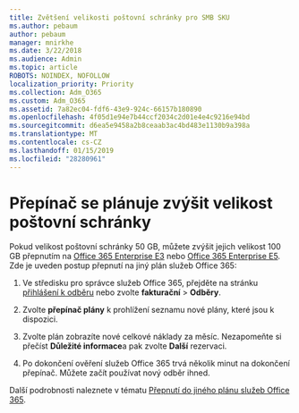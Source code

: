 ```yaml
---
title: Zvětšení velikosti poštovní schránky pro SMB SKU
ms.author: pebaum
author: pebaum
manager: mnirkhe
ms.date: 3/22/2018
ms.audience: Admin
ms.topic: article
ROBOTS: NOINDEX, NOFOLLOW
localization_priority: Priority
ms.collection: Adm_O365
ms.custom: Adm_O365
ms.assetid: 7a82ec04-fdf6-43e9-924c-66157b180890
ms.openlocfilehash: 4f05d1e94e7b44ccf2034c2d01e4e4c9216e94bd
ms.sourcegitcommit: d6ea5e9458a2b8ceaab3ac4bd483e1130b9a398a
ms.translationtype: MT
ms.contentlocale: cs-CZ
ms.lasthandoff: 01/15/2019
ms.locfileid: "28280961"
---
```

# <a name="switch-plans-to-increase-mailbox-size"></a>Přepínač se plánuje zvýšit velikost poštovní schránky

Pokud velikost poštovní schránky 50 GB, můžete zvýšit jejich velikost 100 GB přepnutím na [Office 365 Enterprise E3](https://products.office.com/en-us/business/office-365-enterprise-e3-business-software) nebo [Office 365 Enterprise E5](https://products.office.com/en-us/business/office-365-enterprise-e5-business-software). Zde je uveden postup přepnutí na jiný plán služeb Office 365:
  
1. Ve středisku pro správce služeb Office 365, přejděte na stránku [přihlášení k odběru](https://go.microsoft.com/fwlink/p/?linkid=842054) nebo zvolte **fakturační** \> **Odběry**.
    
2. Zvolte **přepínač plány** k prohlížení seznamu nové plány, které jsou k dispozici. 
    
3. Zvolte plán zobrazíte nové celkové náklady za měsíc. Nezapomeňte si přečíst **Důležité informace**a pak zvolte **Další** rezervaci. 
    
4. Po dokončení ověření služeb Office 365 trvá několik minut na dokončení přepínač. Můžete začít používat nový odběr ihned.
    
Další podrobnosti naleznete v tématu [Přepnutí do jiného plánu služeb Office 365](https://support.office.com/article/73318661-8f33-478b-bcc7-fb8d69dbb22a).
  

